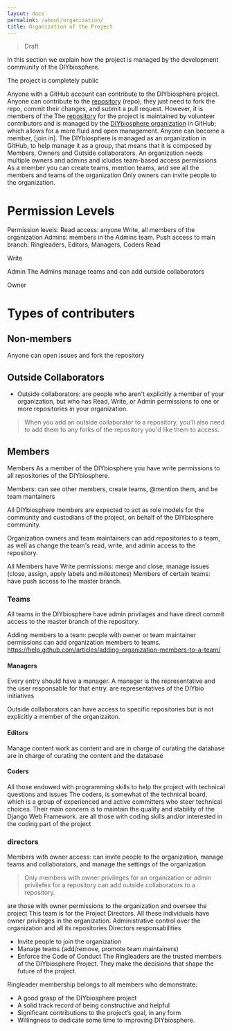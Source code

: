 ```yaml
---
layout: docs
permalink: /about/organization/
title: Organization of the Project
---
```


> Draft

In this section we explain how the project is managed by the development community of the DIYbiosphere.

The project is completely public

Anyone with a GitHub account can contribute to the DIYbiosphere project. Anyone can contribute to the [repository] (repo); they just need to fork the repo, commit their changes, and submit a pull request. However, it is members of the
The [repository] for the project is maintained by volunteer contributors and is managed by the [DIYbiosphere organization] in GitHub; which allows for a more fluid and open management. Anyone can become a member, [join in].
The DIYbiosphere is managed as an organization in GitHub, to help manage it as a group, that means that it is composed by Members, Owners and Outside collaborators.
An organization needs multiple owners and admins and icludes team-based access permissions
As a member you can create teams, mention teams, and see all the members and teams of the organization
Only owners can invite people to the organization.



# Permission Levels
Permission levels:
Read access: anyone
Write, all members of the organization
Admins: members in the Admins team.
Push access to main branch: Ringleaders, Editors, Managers, Coders
Read

Write

Admin
The Admins manage teams and can add outside collaborators

Owner



# Types of contributers
## Non-members
Anyone can open issues and fork the repository
## Outside Collaborators
- Outside collaborators: are people who aren't explicitly a member of your organization, but who has Read, Write, or Admin permissions to one or more repositories in your organization.
> When you add an outside collaborator to a repository, you'll also need to add them to any forks of the repository you'd like them to access.

## Members
Members As a member of the DIYbiosphere you have write permissions to all repositories of the DIYbiosphere.

Members: can see other members, create teams, @mention them, and be team mantainers

All DIYbiosphere members are expected to act as role models for the community and custodians of the project, on behalf of the DIYbiosphere community.

Organization owners and team maintainers can add repositories to a team, as well as change the team's read, write, and admin access to the repository.

All Members have Write permissions: merge and close, manage issues (close, assign, apply labels and milestones)
Members of certain teams: have push access to the master branch.

### Teams
All teams in the DIYbiosphere have admin privilages and have direct commit access to the master branch of the repository.

Adding members to a team: people with owner or team maintainer permissions can add organization members to teams. https://help.github.com/articles/adding-organization-members-to-a-team/


#### Managers
Every entry should have a manager. A manager is the representative and the user responsable for that entry.
are representatives of the DIYbio initiatives

Outside collaborators can have access to specific repositories but is not explicitly a member of the organizaiton.

#### Editors
Manage content work as content and are in charge of curating the database
are in charge of curating the content and the database
#### Coders
All those endowed with programming skills to help the project with technical questions and issues
The coders, is somewhat of the technical board, which is a group of experienced and active committers who steer technical choices. Their main concern is to maintain the quality and stability of the Django Web Framework.
are all those with coding skills and/or interested in the coding part of the project

### directors
Members with owner access: can invite people to the organization, manage teams and collaborators, and manage the settings of the organization

> Only members with owner privileges for an organization or admin privilefes for a repository can add outside collaborators to a repository.

are those with owner permissions to the organization and oversee the project
This team is for the Project Directors. All these individuals have owner privileges in the organization. Administrative control over the organization and all its repositories
Directors responsabilities
- Invite people to join the organization
- Manage teams (add/remove, promote team maintainers)
- Enforce the Code of Conduct
The Ringleaders are the trusted members of the DIYbiosphere Project. They make the decisions that shape the future of the project.

Ringleader membership belongs to all members who demonstrate:
- A good grasp of the DIYbiosphere project
- A solid track record of being constructive and helpful
- Significant contributions to the project’s goal, in any form
- Willingness to dedicate some time to improving DIYbiosphere.






[Repository]: https://github.com/DIYbiosphere/sphere.dir
[DIYbiosphere organization]: https://github.com/DIYbiosphere
[Apply for membership]: help/contributing/#apply-for-membership
